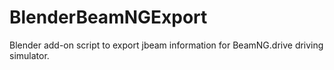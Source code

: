 BlenderBeamNGExport
===================

Blender add-on script to export jbeam information for BeamNG.drive driving simulator.

